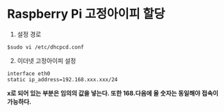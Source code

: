 Raspberry Pi 고정아이피 할당
===========================

1. 설정 경로

```
$sudo vi /etc/dhcpcd.conf
```

2. 이더넷 고정아이피 설정
```
interface eth0
static ip_address=192.168.xxx.xxx/24
```

__x로 되어 있는 부분은 임의의 값을 넣는다. 또한 168.다음에 올 숫자는 동일해야 접속이 가능하다.__

